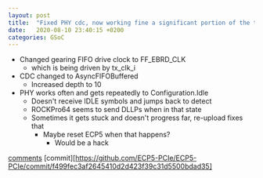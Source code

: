 ```yaml
---
layout: post
title:  "Fixed PHY cdc, now working fine a significant portion of the time"
date:   2020-08-10 23:40:15 +0200
categories: GSoC
---
```

- Changed gearing FIFO drive clock to FF_EBRD_CLK
    - which is being driven by tx_clk_i
- CDC changed to AsyncFIFOBuffered
    - Increased depth to 10
- PHY works often and gets repeatedly to Configuration.Idle
    - Doesn't receive IDLE symbols and jumps back to detect
    - ROCKPro64 seems to send DLLPs when in that state
    - Sometimes it gets stuck and doesn't progress far, re-upload fixes that
        - Maybe reset ECP5 when that happens?
            - Would be a hack

[comments][comments]
[commit][https://github.com/ECP5-PCIe/ECP5-PCIe/commit/f499fec3af2645410d2d423f39c31d5500bdad35]

[git]: https://github.com/ECP5-PCIe/ECP5-PCIe
[Comments]: https://github.com/ECP5-PCIe/ECP5-PCIe.github.io/issues/34